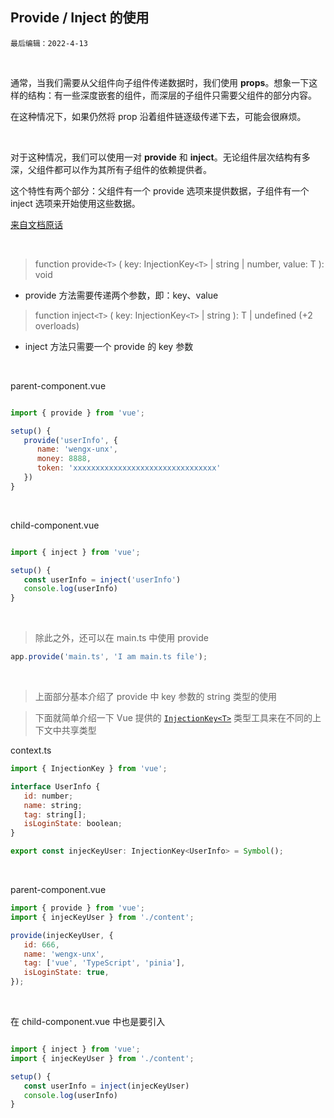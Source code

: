 ## Provide / Inject 的使用

`最后编辑：2022-4-13`

<br>

通常，当我们需要从父组件向子组件传递数据时，我们使用 **props**。想象一下这样的结构：有一些深度嵌套的组件，而深层的子组件只需要父组件的部分内容。

在这种情况下，如果仍然将 prop 沿着组件链逐级传递下去，可能会很麻烦。

<br>

对于这种情况，我们可以使用一对 **provide** 和 **inject**。无论组件层次结构有多深，父组件都可以作为其所有子组件的依赖提供者。

这个特性有两个部分：父组件有一个 provide 选项来提供数据，子组件有一个 inject 选项来开始使用这些数据。

[来自文档原话](https://v3.cn.vuejs.org/guide/component-provide-inject.html)

<br>

> function provide`<T>` ( key: InjectionKey`<T>` | string | number, value: T ): void

-  provide 方法需要传递两个参数，即：key、value

> function inject`<T>` ( key: InjectionKey`<T>` | string ): T | undefined (+2 overloads)

-  inject 方法只需要一个 provide 的 key 参数

<br>

parent-component.vue

```javascript

import { provide } from 'vue';

setup() {
   provide('userInfo', {
      name: 'wengx-unx',
      money: 8888,
      token: 'xxxxxxxxxxxxxxxxxxxxxxxxxxxxxxxx'
   })
}

```

<br>

child-component.vue

```javascript

import { inject } from 'vue';

setup() {
   const userInfo = inject('userInfo')
   console.log(userInfo)
}

```

<br>

> 除此之外，还可以在 main.ts 中使用 provide

```javascript
app.provide('main.ts', 'I am main.ts file');
```

<br>

> 上面部分基本介绍了 provide 中 key 参数的 string 类型的使用

> 下面就简单介绍一下 Vue 提供的 [`InjectionKey<T>`](https://v3.cn.vuejs.org/api/composition-api.html#provide-inject) 类型工具来在不同的上下文中共享类型

context.ts

```javascript
import { InjectionKey } from 'vue';

interface UserInfo {
   id: number;
   name: string;
   tag: string[];
   isLoginState: boolean;
}

export const injecKeyUser: InjectionKey<UserInfo> = Symbol();
```

<br>

parent-component.vue

```javascript
import { provide } from 'vue';
import { injecKeyUser } from './content';

provide(injecKeyUser, {
   id: 666,
   name: 'wengx-unx',
   tag: ['vue', 'TypeScript', 'pinia'],
   isLoginState: true,
});
```

<br>

在 child-component.vue 中也是要引入

```javascript

import { inject } from 'vue';
import { injecKeyUser } from './content';

setup() {
   const userInfo = inject(injecKeyUser)
   console.log(userInfo)
}

```
